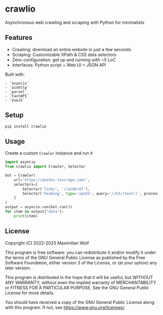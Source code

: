 # crawlio
Asynchronous web crawling and scraping with Python for minimalists

## Features

- Crawling: download an entire website in just a few seconds
- Scraping: Customizable XPath & CSS data selectors
- Zero-configuration: get up and running with ~5 LoC
- Interfaces: Python script + Web UI + JSON API

Built with:

    - `asyncio`
    - `aiohttp`
    - `parsel`
    - `FastAPI`
    - `VueJS`

## Setup
```bash
pip install crawlio
```

## Usage

Create a custom `Crawler` instance and run it

```python
import asyncio
from crawlio import Crawler, Selector

bot = Crawler(
    url='https://quotes.toscrape.com/',
    selectors=[
        Selector('links', '//a/@href'),
        Selector('heading', type='xpath', query='//h3//text()', process=lambda items: ' '.join(items))
    ]
)
output = asyncio.run(bot.run())
for item in output["data"]:
    print(item)
```

## License
Copyright (C) 2022-2023  Maximilian Wolf

This program is free software: you can redistribute it and/or modify
it under the terms of the GNU General Public License as published by
the Free Software Foundation, either version 3 of the License, or
(at your option) any later version.

This program is distributed in the hope that it will be useful,
but WITHOUT ANY WARRANTY; without even the implied warranty of
MERCHANTABILITY or FITNESS FOR A PARTICULAR PURPOSE.  See the
GNU General Public License for more details.

You should have received a copy of the GNU General Public License
along with this program.  If not, see <https://www.gnu.org/licenses/>.
